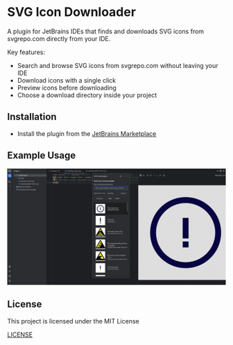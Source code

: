 # SVG Icon Downloader

<!-- Plugin description -->
A plugin for JetBrains IDEs that finds and downloads SVG icons from svgrepo.com directly from your IDE.

Key features:
- Search and browse SVG icons from svgrepo.com without leaving your IDE
- Download icons with a single click
- Preview icons before downloading
- Choose a download directory inside your project

<!-- Plugin description end -->

## Installation

- Install the plugin from the [JetBrains Marketplace](https://plugins.jetbrains.com/plugin/your-plugin-id)

## Example Usage

![img_1.png](docs/img_1.png)

## License

This project is licensed under the MIT License 

[LICENSE](LICENSE)

